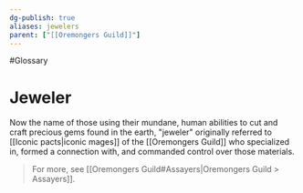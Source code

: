 ```yaml
---
dg-publish: true
aliases: jewelers
parent: ["[[Oremongers Guild]]"]
---
```

#Glossary 
# Jeweler

Now the name of those using their mundane, human abilities to cut and craft precious gems found in the earth, "jeweler" originally referred to [[Iconic pacts|iconic mages]] of the [[Oremongers Guild]] who specialized in, formed a connection with, and commanded control over those materials.

> For more, see [[Oremongers Guild#Assayers|Oremongers Guild > Assayers]].